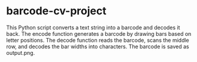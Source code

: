 # barcode-cv-project
This Python script converts a text string into a barcode and decodes it back. The encode function generates a barcode by drawing bars based on letter positions. The decode function reads the barcode, scans the middle row, and decodes the bar widths into characters. The barcode is saved as output.png.
